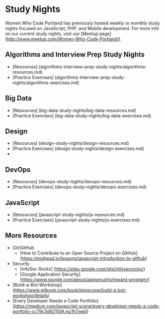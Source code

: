# Study Nights

Women Who Code Portland has previously hosted weekly or monthly study nights focused on JavaScript, PHP, and Mobile development. For more info on our current study nights, visit our [Meetup page] (http://www.meetup.com/Women-Who-Code-Portland/).

## Algorithms and Interview Prep Study Nights
- [Resources] (algorithms-interview-prep-study-nights/algorithms-resources.md)
- [Practice Exercises] (algorithms-interview-prep-study-nights/algorithms-exercises.md)

## Big Data
- [Resources] (big-data-study-nights/big-data-resources.md)
- [Practice Exercises] (big-data-study-nights/big-data-exercises.md)

## Design
- [Resources] (design-study-nights/design-resources.md)
- [Practice Exercises] (design-study-nights/design-exercises.md)
- 
## DevOps
- [Resources] (devops-study-nights/devops-resources.md)
- [Practice Exercises] (devops-study-nights/devops-exercises.md)

## JavaScript 
- [Resources] (javascript-study-nights/js-resources.md)
- [Practice Exercises] (javascript-study-nights/js-exercises.md)

## More Resources
- Git/GitHub
  - [How to Contribute to an Open Source Project on GitHub] (https://egghead.io/lessons/javascript-introduction-to-github)  
- Security
  - [InfoSec Rocks] (https://sites.google.com/site/infosecrocks/)
  - [Google Application Security] (https://www.google.com/about/appsecurity/reward-program/)
- [Build-a-Bot-Workshop] (https://www.gitbook.com/book/tpinecone/build-a-bot-workshop/details)
- [Every Developer Needs a Code Portfolio] (https://medium.com/javascript-scene/every-developer-needs-a-code-portfolio-cc79c3d92110#.mz1h7xejd)
